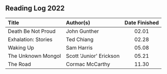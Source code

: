 ## Reading Log 2022

| Title                                 | Author(s)                       | Date Finished |
| :------------------------------------ | :------------------------------ | :-----------: |
| Death Be Not Proud                    | John Gunther                    | 02.01         |
| Exhalation: Stories                   | Ted Chiang                      | 02.28         |
| Waking Up                             | Sam Harris                      | 05.08         |
| The Unknown Mongol                    | Scott 'Junior' Erickson         | 05.21         |
| The Road                              | Cormac McCarthy                 | 11.30         |

